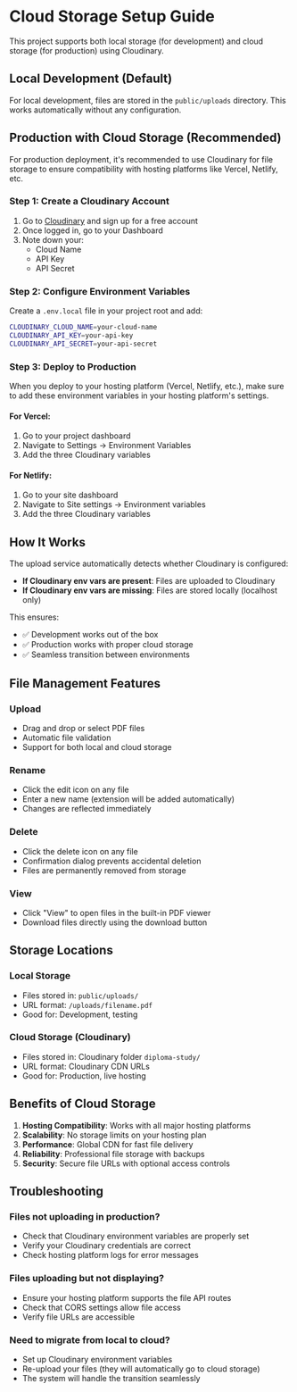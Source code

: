 # Cloud Storage Setup Guide

This project supports both local storage (for development) and cloud storage (for production) using Cloudinary.

## Local Development (Default)

For local development, files are stored in the `public/uploads` directory. This works automatically without any configuration.

## Production with Cloud Storage (Recommended)

For production deployment, it's recommended to use Cloudinary for file storage to ensure compatibility with hosting platforms like Vercel, Netlify, etc.

### Step 1: Create a Cloudinary Account

1. Go to [Cloudinary](https://cloudinary.com/) and sign up for a free account
2. Once logged in, go to your Dashboard
3. Note down your:
   - Cloud Name
   - API Key
   - API Secret

### Step 2: Configure Environment Variables

Create a `.env.local` file in your project root and add:

```bash
CLOUDINARY_CLOUD_NAME=your-cloud-name
CLOUDINARY_API_KEY=your-api-key
CLOUDINARY_API_SECRET=your-api-secret
```

### Step 3: Deploy to Production

When you deploy to your hosting platform (Vercel, Netlify, etc.), make sure to add these environment variables in your hosting platform's settings.

#### For Vercel:
1. Go to your project dashboard
2. Navigate to Settings → Environment Variables
3. Add the three Cloudinary variables

#### For Netlify:
1. Go to your site dashboard
2. Navigate to Site settings → Environment variables
3. Add the three Cloudinary variables

## How It Works

The upload service automatically detects whether Cloudinary is configured:

- **If Cloudinary env vars are present**: Files are uploaded to Cloudinary
- **If Cloudinary env vars are missing**: Files are stored locally (localhost only)

This ensures:
- ✅ Development works out of the box
- ✅ Production works with proper cloud storage
- ✅ Seamless transition between environments

## File Management Features

### Upload
- Drag and drop or select PDF files
- Automatic file validation
- Support for both local and cloud storage

### Rename
- Click the edit icon on any file
- Enter a new name (extension will be added automatically)
- Changes are reflected immediately

### Delete
- Click the delete icon on any file
- Confirmation dialog prevents accidental deletion
- Files are permanently removed from storage

### View
- Click "View" to open files in the built-in PDF viewer
- Download files directly using the download button

## Storage Locations

### Local Storage
- Files stored in: `public/uploads/`
- URL format: `/uploads/filename.pdf`
- Good for: Development, testing

### Cloud Storage (Cloudinary)
- Files stored in: Cloudinary folder `diploma-study/`
- URL format: Cloudinary CDN URLs
- Good for: Production, live hosting

## Benefits of Cloud Storage

1. **Hosting Compatibility**: Works with all major hosting platforms
2. **Scalability**: No storage limits on your hosting plan
3. **Performance**: Global CDN for fast file delivery
4. **Reliability**: Professional file storage with backups
5. **Security**: Secure file URLs with optional access controls

## Troubleshooting

### Files not uploading in production?
- Check that Cloudinary environment variables are properly set
- Verify your Cloudinary credentials are correct
- Check hosting platform logs for error messages

### Files uploading but not displaying?
- Ensure your hosting platform supports the file API routes
- Check that CORS settings allow file access
- Verify file URLs are accessible

### Need to migrate from local to cloud?
- Set up Cloudinary environment variables
- Re-upload your files (they will automatically go to cloud storage)
- The system will handle the transition seamlessly
